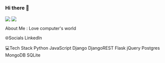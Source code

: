 ### Hi there 👋
<a href="https://github.com/mahdistz">
<img align="center" src="https://github-readme-stats.vercel.app/api?username=mahdistz&show_icons=true&count_private=true&include_all_commits=true" /></a>

<a href="https://github.com/mahdistz">
<img align="center" src="https://github-readme-stats.vercel.app/api/top-langs/?username=mahdistz" />
</a>

About Me : Love computer's world

🌐Socials
LinkedIn

💻Tech Stack
Python JavaScript Django DjangoREST Flask jQuery Postgres MongoDB SQLite

 
<!--
**mahdistz/mahdistz** is a ✨ _special_ ✨ repository because its `README.md` (this file) appears on your GitHub profile.

Here are some ideas to get you started:

- 🔭 I’m currently working on ...
- 🌱 I’m currently learning ...
- 👯 I’m looking to collaborate on ...
- 🤔 I’m looking for help with ...
- 💬 Ask me about ...
- 📫 How to reach me: ...
- 😄 Pronouns: ...
- ⚡ Fun fact: ...
-->

